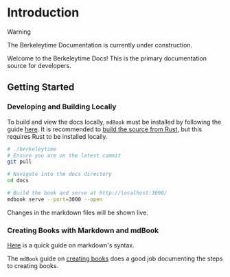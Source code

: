 # Introduction

> [!WARNING]
> The Berkeleytime Documentation is currently under construction.

Welcome to the Berkeleytime Docs! This is the primary documentation source for developers.

## Getting Started

### Developing and Building Locally

To build and view the docs locally, `mdBook` must be installed by following the guide [here](https://rust-lang.github.io/mdBook/guide/installation.html). It is recommended to [build the source from Rust](https://rust-lang.github.io/mdBook/guide/installation.html#build-from-source-using-rust), but this requires Rust to be installed locally.

```sh
# ./berkeleytime
# Ensure you are on the latest commit
git pull

# Navigate into the docs directory
cd docs

# Build the book and serve at http://localhost:3000/
mdbook serve --port=3000 --open
```

Changes in the markdown files will be shown live.

### Creating Books with Markdown and mdBook

[Here](https://www.markdownguide.org/basic-syntax/) is a quick guide on markdown's syntax.

The `mdBook` guide on [creating books](https://rust-lang.github.io/mdBook/guide/creating.html) does a good job documenting the steps to creating books.

